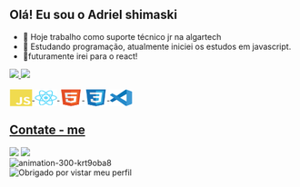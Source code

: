 ## Olá! Eu sou o Adriel shimaski

- 🔭 Hoje trabalho como suporte técnico jr na algartech
- 🌱 Estudando programação, atualmente iniciei os estudos em  javascript.
- 📌futuramente irei  para o  react!

<div margin="250px">
  <a href="https://github.com/shimaski">
  <img height="180em" src="https://github-readme-stats.vercel.app/api?username=shimaski&show_icons=true&theme=tokyonight&include_all_commits=true&count_private=true"/>
   <img height="225em"  src="https://github-readme-stats.vercel.app/api/top-langs/?username=shimaski&show_icons=true&theme=tokyonight&include_all_commits=true&count_private=true"/>
</div>
  
  <div style="display: inline_block"><br>
  <img align="center" alt="Rafa-Js" height="30" width="40" src="https://raw.githubusercontent.com/devicons/devicon/master/icons/javascript/javascript-plain.svg">
  <img align="center" alt="Rafa-React" height="30" width="40" src="https://raw.githubusercontent.com/devicons/devicon/master/icons/react/react-original.svg">
  <img align="center" alt="Rafa-HTML" height="30" width="40" src="https://raw.githubusercontent.com/devicons/devicon/master/icons/html5/html5-original.svg">
  <img align="center" alt="Rafa-CSS" height="30" width="40" src="https://raw.githubusercontent.com/devicons/devicon/master/icons/css3/css3-original.svg">
  <img align="center" alt="Rafa-CSS" height="30" width="40" src="https://github.com/devicons/devicon/blob/master/icons/vscode/vscode-original.svg">
    
  
</div>

  ## Contate - me 
  
<div>
  <a href = "mailto:adriel889alves@gmail.com"><img src="https://img.shields.io/badge/Gmail-D14836?style=for-the-badge&logo=gmail&logoColor=white" target="_blank"></a>
  <a href="https://www.linkedin.com/in/adriel-shimaski-alves-da-cruz-82725982" target="_blank"><img src="https://img.shields.io/badge/-LinkedIn-%230077B5?style=for-the-badge&logo=linkedin&logoColor=white" target="_blank"></a>   
</div>
  
<div width"250px">
<img src="https://i.ibb.co/sP6Wx57/animation-300-krt9oba8.gif" alt="animation-300-krt9oba8" border="0">
  </div>
 <img height="120" alt="Obrigado por vistar meu perfil" width="100%" src="https://github.com/dibyendu415/dibyendu415/blob/master/marquee.svg" />
  <a href="#"><img src="https://badges.pufler.dev/visits/shimaski/shimaski></a>
</p>
